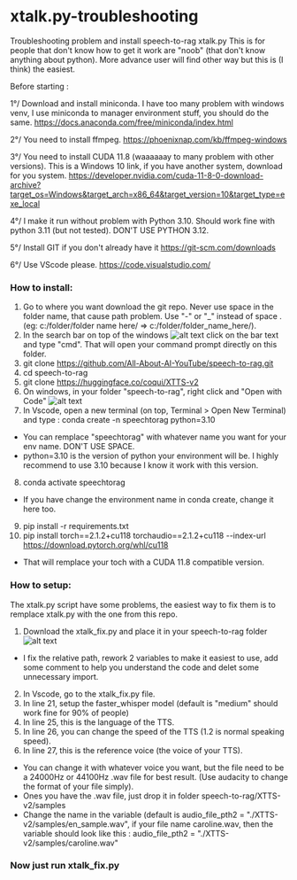 # xtalk.py-troubleshooting
Troubleshooting problem and install speech-to-rag xtalk.py
This is for people that don't know how to get it work are "noob" (that don't know anything about python).
More advance user will find other way but this is (I think) the easiest.

Before starting :

1°/ Download and install miniconda.
I have too many problem with windows venv, I use miniconda to manager environment stuff, you should do the same.
https://docs.anaconda.com/free/miniconda/index.html

2°/ You need to install ffmpeg.
https://phoenixnap.com/kb/ffmpeg-windows

3°/ You need to install CUDA 11.8 (waaaaaay to many problem with other versions).
This is a Windows 10 link, if you have another system, download for you system.
https://developer.nvidia.com/cuda-11-8-0-download-archive?target_os=Windows&target_arch=x86_64&target_version=10&target_type=exe_local

4°/ I make it run without problem with Python 3.10. Should work fine with python 3.11 (but not tested). DON'T USE PYTHON 3.12.

5°/ Install GIT if you don't already have it https://git-scm.com/downloads

6°/ Use VScode please. https://code.visualstudio.com/


### How to install:

1. Go to where you want download the git repo. Never use space in the folder name, that cause path problem.
Use "-" or "_" instead of space . (eg: c:/folder/folder name here/ => c:/folder/folder_name_here/).
2. In the search bar on top of the windows
![alt text](https://imgur.com/DR0IY2X.png) 
click on the bar text and type "cmd".
That will open your command prompt directly on this folder.
3. git clone https://github.com/All-About-AI-YouTube/speech-to-rag.git
4. cd speech-to-rag
5. git clone https://huggingface.co/coqui/XTTS-v2
6. On windows, in your folder "speech-to-rag", right click and "Open with Code"
![alt text](https://i.imgur.com/fLSaYP1.png) 
7. In Vscode, open a new terminal (on top, Terminal > Open New Terminal) and type :
conda create -n speechtorag python=3.10
- You can remplace "speechtorag" with whatever name you want for your env name. DON'T USE SPACE.
- python=3.10 is the version of python your environment will be. I highly recommend to use 3.10 because I know it work with this version.
8. conda activate speechtorag
  - If you have change the environment name in conda create, change it here too.
9. pip install -r requirements.txt
10. pip install torch==2.1.2+cu118 torchaudio==2.1.2+cu118 --index-url https://download.pytorch.org/whl/cu118
- That will remplace your toch with a CUDA 11.8 compatible version.

### How to setup:

The xtalk.py script have some problems, the easiest way to fix them is to remplace xtalk.py with the one from this repo.
1. Download the xtalk_fix.py and place it in your speech-to-rag folder
![alt text](https://i.imgur.com/7DFb99l.png)
- I fix the relative path, rework 2 variables to make it easiest to use, add some comment to help you understand the code and delet some unnecessary import.
2. In Vscode, go to the xtalk_fix.py file.
3. In line 21, setup the faster_whisper model (default is "medium" should work fine for 90% of people)
4. In line 25, this is the language of the TTS.
5. In line 26, you can change the speed of the TTS (1.2 is normal speaking speed).
5. In line 27, this is the reference voice (the voice of your TTS).
  - You can change it with whatever voice you want, but the file need to be a 24000Hz or 44100Hz .wav file for best result. (Use audacity to change the format of your file simply).
  - Ones you have the .wav file, just drop it in folder speech-to-rag/XTTS-v2/samples
  - Change the name in the variable (default is audio_file_pth2 = "./XTTS-v2/samples/en_sample.wav", if your file name caroline.wav, then the variable should look like this : audio_file_pth2 = "./XTTS-v2/samples/caroline.wav"

### Now just run xtalk_fix.py

